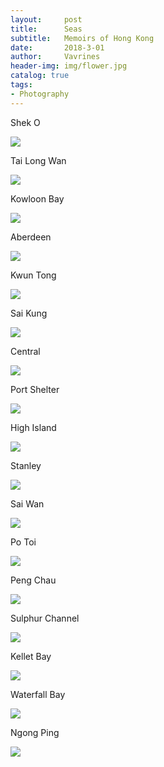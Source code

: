 ```yaml
---
layout:     post
title:      Seas
subtitle:   Memoirs of Hong Kong 
date:       2018-3-01
author:     Vavrines
header-img: img/flower.jpg
catalog: true
tags:
- Photography
---
```


Shek O

![](https://ws3.sinaimg.cn/large/006tNc79gy1fo4ikam6y3j31kw1k17wh.jpg)

Tai Long Wan

![](https://ws3.sinaimg.cn/large/006tNc79gy1fo4ik9qya5j31kw1kwb2c.jpg)

Kowloon Bay

![](https://ws2.sinaimg.cn/large/006tNc79gy1fo4ik93fywj31kw11x7wr.jpg)

Aberdeen

![](https://ws3.sinaimg.cn/large/006tKfTcgy1fobfxfkf55j31kw11x7ws.jpg)

Kwun Tong

![](https://ws3.sinaimg.cn/large/006tKfTcgy1fobgbybnb5j31kw11qkjm.jpg)

Sai Kung

![](https://ws4.sinaimg.cn/large/006tKfTcgy1fobgbxpxn8j31kw11qkjm.jpg)

Central

![](https://ws1.sinaimg.cn/large/006tNc79gy1fo4iwk9pc4j31kw1k1e81.jpg)

Port Shelter

![](https://ws1.sinaimg.cn/large/006tNc79gy1fo4iwgx1mej31kw1k11kx.jpg)

High Island

![](https://ws1.sinaimg.cn/large/006tNc79gy1fo4ixqi233j31kw1kw7wk.jpg)

Stanley

![](https://ws4.sinaimg.cn/large/006tNc79gy1fo4j3c7pbnj31kw1kwnpd.jpg)

Sai Wan

![](https://ws1.sinaimg.cn/large/006tNc79gy1fo4j3evstkj31kw1kwnpe.jpg)

Po Toi

![](https://ws1.sinaimg.cn/large/006tNc79gy1fo4j5athfdj31kw1kw1kx.jpg)

Peng Chau

![](https://ws2.sinaimg.cn/large/006tNc79gy1fo4jbcf2n2j31kw1kwb2a.jpg)

Sulphur Channel

![](https://ws1.sinaimg.cn/large/006tKfTcgy1fobgbx64ijj31kw11qhdu.jpg)

Kellet Bay

![](https://ws2.sinaimg.cn/large/006tKfTcgy1fobfxcge8cj31kw11xhdy.jpg)

Waterfall Bay

![](https://ws4.sinaimg.cn/large/006tKfTcgy1fobfxb9olmj31kw11xhe0.jpg)

Ngong Ping

![](https://ws1.sinaimg.cn/large/006tNbRwgy1fokxcesy9nj31kw11xnpl.jpg)
